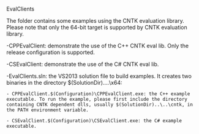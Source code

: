 EvalClients

The folder contains some examples using the CNTK evaluation library. Please note that only the 64-bit target is supported by CNTK evaluation library.

-CPPEvalClient: demonstrate the use of the C++ CNTK eval lib. Only the release configuration is supported.  

-CSEvalClient: demonstrate the use of the C# CNTK eval lib.

-EvalClients.sln: the VS2013 solution file to build examples. It creates two binaries in the directory $(SolutionDir)..\..\x64\:

    - CPPEvalClient.$(Configuration)\CPPEvalClient.exe: the C++ example executable. To run the example, please first include the directory containing CNTK dependent dlls, usually $(SolutionDir)..\..\cntk, in the PATH environment variable. 
    
    - CSEvalClient.$(Configuration)\CSEvalClient.exe: the C# example executable.
